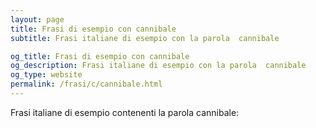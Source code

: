 ```yaml
---
layout: page
title: Frasi di esempio con cannibale 
subtitle: Frasi italiane di esempio con la parola  cannibale

og_title: Frasi di esempio con cannibale 
og_description: Frasi italiane di esempio con la parola  cannibale
og_type: website
permalink: /frasi/c/cannibale.html
---
```


Frasi italiane di esempio contenenti la parola cannibale:


